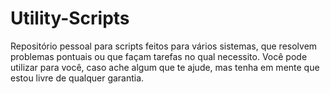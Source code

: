 # Utility-Scripts

Repositório pessoal para scripts feitos para vários sistemas, que resolvem problemas pontuais ou que façam tarefas no qual necessito. Você pode utilizar para você, caso ache algum que te ajude, mas tenha em mente que estou livre de qualquer garantia. 
